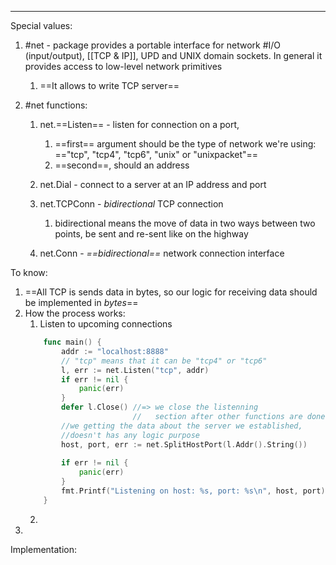 ***
Special values:
1. #net - package provides a portable interface for network #I/O (input/output), [[TCP & IP]], UPD and UNIX domain sockets. In general it provides access to low-level network primitives
	1. ==It allows to write TCP server==

3. #net functions:
	1. net.==Listen== - listen for connection on a port, 
		1. ==first== argument should be the type of network we're using: =="tcp", "tcp4", "tcp6", "unix" or "unixpacket"==
		2. ==second==, should an address 
	
	2. net.Dial - connect to a server at an IP address and port 
	3. net.TCPConn - *bidirectional* TCP connection 
		1. bidirectional means the move of data in two ways between two points, be sent and re-sent like on the highway 
	4. net.Conn - *==bidirectional==* network connection interface

To know:
1. ==All TCP is sends data in bytes, so our logic for receiving data should be implemented in *bytes*== 
2. How the process works:
	1. Listen to upcoming connections 
	```go
		func main() {
			addr := "localhost:8888"
			// "tcp" means that it can be "tcp4" or "tcp6"
			l, err := net.Listen("tcp", addr)
			if err != nil {
				panic(err)
			}
			defer l.Close() //=> we close the listenning 
							//   section after other functions are done 
			//we getting the data about the server we established, 
			//doesn't has any logic purpose
			host, port, err := net.SplitHostPort(l.Addr().String())
			
			if err != nil {
				panic(err)
			}
			fmt.Printf("Listening on host: %s, port: %s\n", host, port)
		} 
	```
	2. 
3. 

Implementation: 
